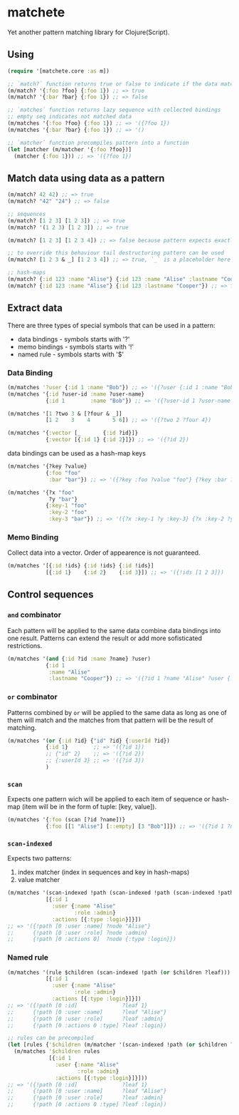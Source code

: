 # matchete

Yet another pattern matching library for Clojure(Script).

## Using

```clojure
(require '[matchete.core :as m])

;; `match?` function returns true or false to indicate if the data matches the pattern
(m/match? '{:foo ?foo} {:foo 1}) ;; => true
(m/match? '{:bar ?bar} {:foo 1}) ;; => false

;; `matches` function returns lazy sequence with collected bindings
;; empty seq indicates not matched data
(m/matches '{:foo ?foo} {:foo 1}) ;; => '({?foo 1})
(m/matches '{:bar ?bar} {:foo 1}) ;; => '()

;; `matcher` function precompiles pattern into a function
(let [matcher (m/matcher '{:foo ?foo})]
  (matcher {:foo 1})) ;; => '({?foo 1})
```

## Match data using data as a pattern

```clojure
(m/match? 42 42) ;; => true
(m/match? "42" "24") ;; => false

;; sequences
(m/match? [1 2 3] [1 2 3]) ;; => true
(m/match? '(1 2 3) [1 2 3]) ;; => true

(m/match? [1 2 3] [1 2 3 4]) ;; => false because pattern expects exactly 3 elements

;; to override this behaviour tail destructuring pattern can be used
(m/match? [1 2 3 & _] [1 2 3 4]) ;; => true, `_` is a placeholder here that will match to any provided data

;; hash-maps
(m/match? {:id 123 :name "Alise"} {:id 123 :name "Alise" :lastname "Cooper"}) ;; => true
(m/match? {:id 123 :name "Alise"} {:id 123 :lastname "Cooper"}) ;; => false because `:name` key is missing
```

## Extract data

There are three types of special symbols that can be used in a pattern:

* data bindings - symbols starts with '?'
* memo bindings - symbols starts with '!'
* named rule - symbols starts with '$'

### Data Binding

```clojure
(m/matches '?user {:id 1 :name "Bob"}) ;; => '({?user {:id 1 :name "Bob"}})
(m/matches '{:id ?user-id :name ?user-name}
            {:id 1        :name "Bob"}) ;; => '({?user-id 1 ?user-name "Bob"})

(m/matches '[1 ?two 3 & [?four & _]]
            [1 2    3    4       5 6]) ;; => '({?two 2 ?four 4})

(m/matches '{:vector [_       {:id ?id}]}
            {:vector [{:id 1} {:id 2}]}) ;; => '({?id 2})
```

data bindings can be used as a hash-map keys

```clojure
(m/matches '{?key ?value}
            {:foo "foo"
             :bar "bar"}) ;; => '({?key :foo ?value "foo"} {?key :bar ?value "bar"})

(m/matches '{?x "foo"
             ?y "bar"}
            {:key-1 "foo"
             :key-2 "foo"
             :key-3 "bar"}) ;; => '({?x :key-1 ?y :key-3} {?x :key-2 ?y :key-3})
```

### Memo Binding

Collect data into a vector. Order of appearence is not guaranteed.

```clojure
(m/matches '[{:id !ids} {:id !ids} {:id !ids}]
            [{:id 1}    {:id 2}    {:id 3}]) ;; => '({!ids [1 2 3]})
```

## Control sequences

### `and` combinator

Each pattern will be applied to the same data combine data bindings into one result. Patterns can extend the result or add more sofisticated restrictions.

```clojure
(m/matches '(and {:id ?id :name ?name} ?user)
            {:id 1
             :name "Alise"
             :lastname "Cooper"}) ;; => '({?id 1 ?name "Alise" ?user {:id 1 :name "Alise" :lastname "Cooper"}})
```

### `or` combinator

Patterns combined by `or` will be applied to the same data as long as one of them will match and the matches from that pattern will be the result of matching.

```clojure
(m/matches '(or {:id ?id} {"id" ?id} {:userId ?id})
            {:id 1}        ;; => '({?id 1})
            ;; {"id" 2}    ;; => '({?id 2})
            ;; {:userId 3} ;; => '({?id 3})
            )
```

### `scan`

Expects one pattern wich will be applied to each item of sequence or hash-map (item will be in the form of tuple: [key, value]).

```clojure
(m/matches '{:foo (scan [?id ?name])}
            {:foo [[1 "Alise"] [::empty] [3 "Bob"]]}) ;; => '({?id 1 ?name "Alise"} {?id 3 ?name "Bob"})'
```

### `scan-indexed`

Expects two patterns:

  1. index matcher (index in sequences and key in hash-maps)
  1. value matcher

```clojure
(m/matches '(scan-indexed !path (scan-indexed !path (scan-indexed !path ?node)))
            [{:id 1
              :user {:name "Alise"
                     :role :admin}
              :actions [{:type :login}]}])
;; => '({!path [0 :user :name] ?node "Alise"}
;;      {!path [0 :user :role] ?node :admin}
;;      {!path [0 :actions 0]  ?node {:type :login}})
```

### Named rule

```clojure
(m/matches '(rule $children (scan-indexed !path (or $children ?leaf)))
            [{:id 1
              :user {:name "Alise"
                     :role :admin}
              :actions [{:type :login}]}])
;; => '({!path [0 :id]              ?leaf 1}
;;      {!path [0 :user :name]      ?leaf "Alise"}
;;      {!path [0 :user :role]      ?leaf :admin}
;;      {!path [0 :actions 0 :type] ?leaf :login})

;; rules can be precompiled
(let [rules {'$children (m/matcher '(scan-indexed !path (or $children ?leaf)))}]
  (m/matches '$children rules
             [{:id 1
               :user {:name "Alise"
                      :role :admin}
               :actions [{:type :login}]}]))
;; => '({!path [0 :id]              ?leaf 1}
;;      {!path [0 :user :name]      ?leaf "Alise"}
;;      {!path [0 :user :role]      ?leaf :admin}
;;      {!path [0 :actions 0 :type] ?leaf :login})
```
